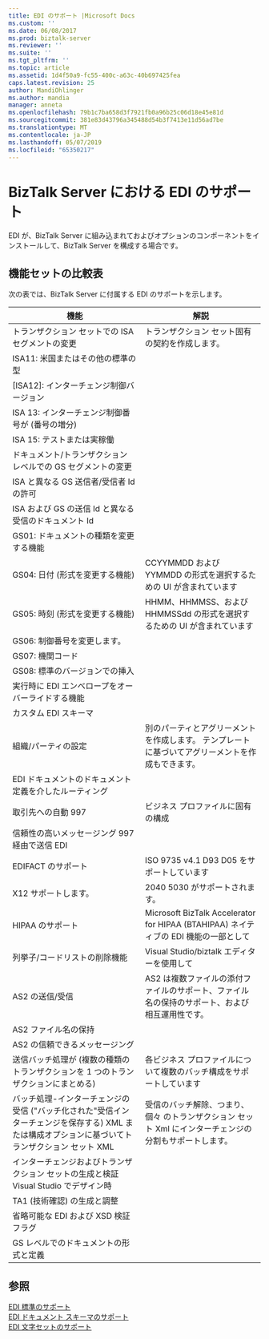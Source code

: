 ```yaml
---
title: EDI のサポート |Microsoft Docs
ms.custom: ''
ms.date: 06/08/2017
ms.prod: biztalk-server
ms.reviewer: ''
ms.suite: ''
ms.tgt_pltfrm: ''
ms.topic: article
ms.assetid: 1d4f50a9-fc55-400c-a63c-40b697425fea
caps.latest.revision: 25
author: MandiOhlinger
ms.author: mandia
manager: anneta
ms.openlocfilehash: 79b1c7ba658d3f7921fb0a96b25c06d18e45e81d
ms.sourcegitcommit: 381e83d43796a345488d54b3f7413e11d56ad7be
ms.translationtype: MT
ms.contentlocale: ja-JP
ms.lasthandoff: 05/07/2019
ms.locfileid: "65350217"
---
```

# <a name="edi-support-in-biztalk-server"></a>BizTalk Server における EDI のサポート
EDI が、BizTalk Server に組み込まれておよびオプションのコンポーネントをインストールして、BizTalk Server を構成する場合です。 
  
## <a name="feature-set-comparison-chart"></a>機能セットの比較表  
 次の表では、BizTalk Server に付属する EDI のサポートを示します。
  
|機能|解説|  
|---|---|
|トランザクション セットでの ISA セグメントの変更| トランザクション セット固有の契約を作成します。|  
|ISA11:  米国またはその他の標準の型| |  
|[ISA12]:  インターチェンジ制御バージョン| |  
|ISA 13:  インターチェンジ制御番号が (番号の増分)| |  
|ISA 15:  テストまたは実稼働| |  
|ドキュメント/トランザクション レベルでの GS セグメントの変更| |  
|ISA と異なる GS 送信者/受信者 Id の許可| |  
|ISA および GS の送信 Id と異なる受信のドキュメント Id| |  
|GS01:  ドキュメントの種類を変更する機能| |  
|GS04:  日付 (形式を変更する機能)|CCYYMMDD および YYMMDD の形式を選択するための UI が含まれています|  
|GS05:  時刻 (形式を変更する機能)|HHMM、HHMMSS、および HHMMSSdd の形式を選択するための UI が含まれています|  
|GS06:  制御番号を変更します。| |  
|GS07:  機関コード| |  
|GS08:  標準のバージョンでの挿入| |  
|実行時に EDI エンベロープをオーバーライドする機能| |  
|カスタム EDI スキーマ| |  
|組織/パーティの設定|別のパーティとアグリーメントを作成します。 テンプレートに基づいてアグリーメントを作成もできます。|  
|EDI ドキュメントのドキュメント定義を介したルーティング| |  
|取引先への自動 997|ビジネス プロファイルに固有の構成|  
|信頼性の高いメッセージング 997 経由で送信 EDI| |  
|EDIFACT のサポート|ISO 9735 v4.1 D93 D05 をサポートしています|  
|X12 サポートします。|2040 5030 がサポートされます。|  
|HIPAA のサポート| Microsoft BizTalk Accelerator for HIPAA (BTAHIPAA) ネイティブの EDI 機能の一部として|  
|列挙子/コードリストの削除機能|Visual Studio/biztalk エディターを使用して|  
|AS2 の送信/受信| AS2 は複数ファイルの添付ファイルのサポート、ファイル名の保持のサポート、および相互運用性です。|  
|AS2 ファイル名の保持| |  
|AS2 の信頼できるメッセージング| |  
|送信バッチ処理が (複数の種類のトランザクションを 1 つのトランザクションにまとめる)|各ビジネス プロファイルについて複数のバッチ構成をサポートしています|  
|バッチ処理-インターチェンジの受信 ("バッチ化された"受信インターチェンジを保存する) XML または構成オプションに基づいてトランザクション セット XML|受信のバッチ解除、つまり、個々 のトランザクション セット Xml にインターチェンジの分割もサポートします。|  
|インターチェンジおよびトランザクション セットの生成と検証 Visual Studio でデザイン時| |  
|TA1 (技術確認) の生成と調整| |  
|省略可能な EDI および XSD 検証フラグ| |  
|GS レベルでのドキュメントの形式と定義| |  
  
## <a name="see-also"></a>参照  
 [EDI 標準のサポート](../core/edi-standards-support.md)   
 [EDI ドキュメント スキーマのサポート](../core/edi-document-schema-support.md)   
 [EDI 文字セットのサポート](../core/edi-character-set-support.md)